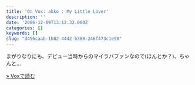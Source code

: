 ```yaml
---
title: 'On Vox: akko : My Little Lover'
description: ''
date: '2006-12-09T13:12:32.000Z'
categories: []
keywords: []
slug: "d456caab-1b82-4442-b388-246f473c1e98"
---
```

まがりなりにも、デビュー当時からのマイラバファンなので(ほんとか？)、ちゃんと…

[» Voxで読む](http://qli.vox.com/library/post/akko-my-little-lover.html)